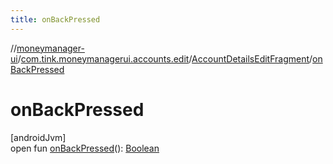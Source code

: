 ```yaml
---
title: onBackPressed
---
```

//[moneymanager-ui](../../../index.html)/[com.tink.moneymanagerui.accounts.edit](../index.html)/[AccountDetailsEditFragment](index.html)/[onBackPressed](on-back-pressed.html)



# onBackPressed



[androidJvm]\
open fun [onBackPressed](on-back-pressed.html)(): [Boolean](https://kotlinlang.org/api/latest/jvm/stdlib/kotlin/-boolean/index.html)




